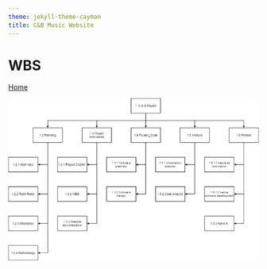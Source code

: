 ```yaml
---
theme: jekyll-theme-cayman
title: C&B Music Website
---
```


<h1>WBS</h1>

<a href="https://JoshFerkins.github.io/EIT-ac-nz-ITPM5240-202051MB-c-b-torture-Website/home.html">Home</a>

<img src="/images/WBS.png"/>

